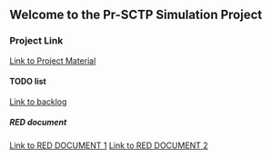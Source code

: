 ## Welcome to the Pr-SCTP Simulation Project

### Project Link

[Link to Project Material](https://drive.google.com/drive/u/2/folders/0B5gIZlC2RN2oTGNRRjVTQ3BGSGc)

#### TODO list
[Link to backlog](https://docs.google.com/spreadsheets/d/1MV2RN98cWmCtaJ1_0CGGi7_4Nv7sKSASS3jTShc4Nj8/edit#gid=0)

##### RED document
[Link to RED DOCUMENT 1](http://www.diva-portal.org/smash/get/diva2:831714/FULLTEXT01.pdf)
[Link to RED DOCUMENT 2](http://www.icir.org/floyd/papers/early.pdf)
